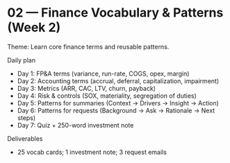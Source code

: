 # 02 — Finance Vocabulary & Patterns (Week 2)

Theme: Learn core finance terms and reusable patterns.

Daily plan
- Day 1: FP&A terms (variance, run-rate, COGS, opex, margin)
- Day 2: Accounting terms (accrual, deferral, capitalization, impairment)
- Day 3: Metrics (ARR, CAC, LTV, churn, payback)
- Day 4: Risk & controls (SOX, materiality, segregation of duties)
- Day 5: Patterns for summaries (Context → Drivers → Insight → Action)
- Day 6: Patterns for requests (Background → Ask → Rationale → Next steps)
- Day 7: Quiz + 250-word investment note

Deliverables
- 25 vocab cards; 1 investment note; 3 request emails

